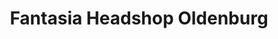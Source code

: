 ---
title: "Fantasia Headshop Oldenburg"
url: /oldenburg/fantasia-headshop-oldenburg/
shop: Tabak
---